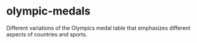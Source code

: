 # olympic-medals
Different variations of the Olympics medal table that emphasizes different aspects of countries and sports.

